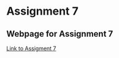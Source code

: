 # Assignment 7
## Webpage for Assignment 7
[Link to Assigment 7](https://bridgerfiore.github.io/MART341-WebDesign/Assignment_7/)